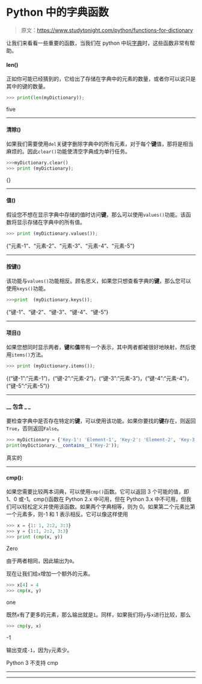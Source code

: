 # Python 中的字典函数

> 原文：<https://www.studytonight.com/python/functions-for-dictionary>

让我们来看看一些重要的函数，当我们在 python 中玩[字典](dictionaries-in-python)时，这些函数非常有帮助。

#### len()

正如你可能已经猜到的，它给出了存储在字典中的元素的数量，或者你可以说只是其中的键的数量。

```py
>>> print(len(myDictionary));
```

five

* * *

#### 清除()

如果我们需要使用`del`关键字删除字典中的所有元素，对于每个**键**值，那将是相当麻烦的。因此`clear()`功能使清空字典成为单行任务。

```py
>>>myDictionary.clear()
>>> print (myDictionary);
```

{}

* * *

#### 值()

假设您不想在显示字典中存储的值时访问**键**，那么可以使用`values()`功能。该函数将显示存储在字典中的所有值。

```py
>>> print (myDictionary.values());
```

{“元素-1”、“元素-2”、“元素-3”、“元素-4”、“元素-5”}

* * *

#### 按键()

该功能与`values()`功能相反。顾名思义，如果您只想查看字典的**键**，那么您可以使用`keys()`功能。

```py
>>>print  (myDictionary.keys());
```

{“键-1”、“键-2”、“键-3”、“键-4”、“键-5”}

* * *

#### 项目()

如果您想同时显示两者，**键**和**值**带有一个表示，其中两者都被很好地映射，然后使用`items()`方法。

```py
>>> print (myDictionary.items());
```

{(“键-1”:“元素-1”)，(“键-2”:“元素-2”)，(“键-3”:“元素-3”)，(“键-4”:“元素-4”)，(“键-5”:“元素-5”)}

* * *

#### __ 包含 _ _

要检查字典中是否存在特定的**键**，可以使用该功能。如果你要找的**键**存在，则返回`True`，否则返回`False`。

```py
>>> myDictionary = {'Key-1': 'Element-1', 'Key-2': 'Element-2', 'Key-3': 'Element-3', 'Key-4': 'Element-4'}
print(myDictionary.__contains__('Key-2'));
```

真实的

* * *

#### cmp():

如果您需要比较两本词典，可以使用`cmp()`函数。它可以返回 3 个可能的值，即 1、0 或-1。cmp()函数在 Python 2.x 中可用，但在 Python 3.x 中不可用，但我们可以轻松定义并使用该函数。如果两个字典相等，则为 0。如果第二个元素比第一个元素多，则-1 和 1 表示相反。它可以像这样使用

```py
>>> x = {1: 1, 2:2, 3:3}
>>> y = {1:1, 2:2, 3:3}
>>> print (cmp(x, y))
```

Zero

由于两者相同，因此输出为`0`。

现在让我们给`x`增加一个额外的元素。

```py
>>> x[4] = 4
>>> cmp(x, y)
```

one

既然`x`有了更多的元素，那么输出就是`1`。同样，如果我们将`y`与`x`进行比较，那么

```py
>>> cmp(y, x)
```

-1

输出变成`-1`，因为`y`元素少。

Python 3 不支持 cmp

* * *

* * *
